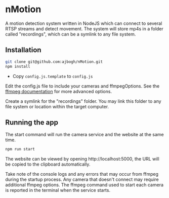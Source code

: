 # nMotion

A motion detection system written in NodeJS which can connect to several RTSP streams and detect movement. The system will store mp4s in a folder called "recordings", which can be a symlink to any file system.

## Installation

```bash
git clone git@github.com:ajbogh/nMotion.git
npm install
```

- Copy `config.js.template` to `config.js`

Edit the config.js file to include your cameras and ffmpegOptions. See the [ffmpeg documentation](https://ffmpeg.org/ffmpeg.html) for more advanced options.

Create a symlink for the "recordings" folder. You may link this folder to any file system or location within the target computer.

## Running the app

The start command will run the camera service and the website at the same time.

```bash
npm run start
```

The website can be viewed by opening http://localhost:5000, the URL will be copied to the clipboard automatically.

Take note of the console logs and any errors that may occur from ffmpeg during the startup process. Any camera that doesn't connect may require additional ffmpeg options. The ffmpeg command used to start each camera is reported in the terminal when the service starts.
